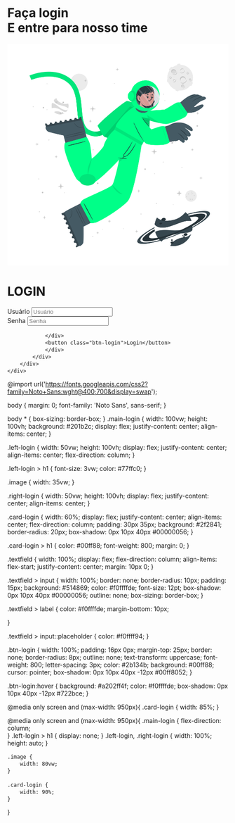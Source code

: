 <!DOCTYPE html>
<html lang="en">
<head>
    <meta charset="UTF-8">
    <meta http-equiv="X-UA-Compatible" content="IE=edge">
    <meta name="viewport" content="width=device-width, initial-scale=1.0">
    <link rel="stylesheet" href="style.css">
    <title>Login</title>
</head>
<body>
    <div class="main-login">
        <div class="left-login">
            <h1>Faça login<br> E entre para nosso time</h1>
            <img src="assets/astronaut-animate.svg" class="image" alt="astronaut-animate">
        </div>
        <div class="right-login">
            <div class="card-login">
                <h1>LOGIN</h1>
                <div class="textfield">
                    <label for="user">Usuário</label>
                    <input type="text" name="user" placeholder="Usuário">
                <div class="textfield">
                    <label for="password">Senha</label>
                    <input type="password" name="password" placeholder="Senha">

                </div>
                <button class="btn-login">Login</button>
                </div>
            </div>
        </div>
    </div>
</body>
</html>


@import url('https://fonts.googleapis.com/css2?family=Noto+Sans:wght@400;700&display=swap');


body {
    margin: 0;
    font-family: 'Noto Sans', sans-serif;
}

body * {
    box-sizing: border-box;
}
.main-login {
    width: 100vw;
    height: 100vh;
    background: #201b2c;
    display: flex;
    justify-content: center;
    align-items: center;
}

.left-login {
    width: 50vw;
    height: 100vh;
    display: flex;
    justify-content: center;
    align-items: center;
    flex-direction: column;
}

.left-login > h1 {
    font-size: 3vw;
    color: #77ffc0;
}

.image {
    width: 35vw;
}

.right-login {
    width: 50vw;
    height: 100vh;
    display: flex;
    justify-content: center;
    align-items: center;
}

.card-login {
    width: 60%;
    display: flex;
    justify-content: center;
    align-items: center;
    flex-direction: column;
    padding: 30px 35px;
    background: #2f2841;
    border-radius: 20px;
    box-shadow: 0px 10px 40px #00000056;
}

.card-login > h1 {
    color: #00ff88;
    font-weight: 800;
    margin: 0;
}

.textfield {
    width: 100%;
    display: flex;
    flex-direction: column;
    align-items: flex-start;
    justify-content: center;
    margin: 10px 0;
}

.textfield > input {
    width: 100%;
    border: none;
    border-radius: 10px;
    padding: 15px;
    background: #514869;
    color: #f0ffffde;
    font-size: 12pt;
    box-shadow: 0px 10px 40px #00000056;
    outline: none;
    box-sizing: border-box;
}

.textfield > label {
    color: #f0ffffde;
    margin-bottom: 10px;

}

.textfield > input::placeholder {
    color: #f0ffff94;
}

.btn-login {
    width: 100%;
    padding: 16px 0px;
    margin-top: 25px;
    border: none;
    border-radius: 8px;
    outline: none;
    text-transform: uppercase;
    font-weight: 800;
    letter-spacing: 3px;
    color: #2b134b;
    background: #00ff88;
    cursor: pointer;
    box-shadow: 0px 10px 40px -12px #00ff8052;
}

.btn-login:hover {
    background: #a202ff4f;
    color: #f0ffffde;
    box-shadow: 0px 10px 40px -12px #722bce;
}

@media only screen and (max-width: 950px){
    .card-login {
        width: 85%;
}

@media only screen and (max-width: 950px){
    .main-login {
        flex-direction: column;        
    }
    .left-login > h1 {
        display: none;
    }
    .left-login,
    .right-login {
        width: 100%;
        height: auto;
    }

    .image {
        width: 80vw;
    }
    
    .card-login {
        width: 90%;
    }
}

